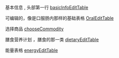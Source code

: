 基本信息 , 头部第一行
[basicInfoEditTable](./basicInfoEditTable.vue)

可编辑的，像是口服肠内那样的基础表格
[OralEditTable](./oralEditTable.vue)

选择商品
[chooseCommodity](./chooseCommodity.vue) 

膳食营养计划 ，膳食的那一类
[dietaryEditTable](./dietaryEditTable.vue)

能量表格
[energyEditTable](./energyEditTable.vue)